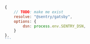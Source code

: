 ````javascript
{
    // TODO: make me exist
    resolve: "@sentry/gatsby",
    options: {
        dsn: process.env.SENTRY_DSN,
    }
},
```
````

